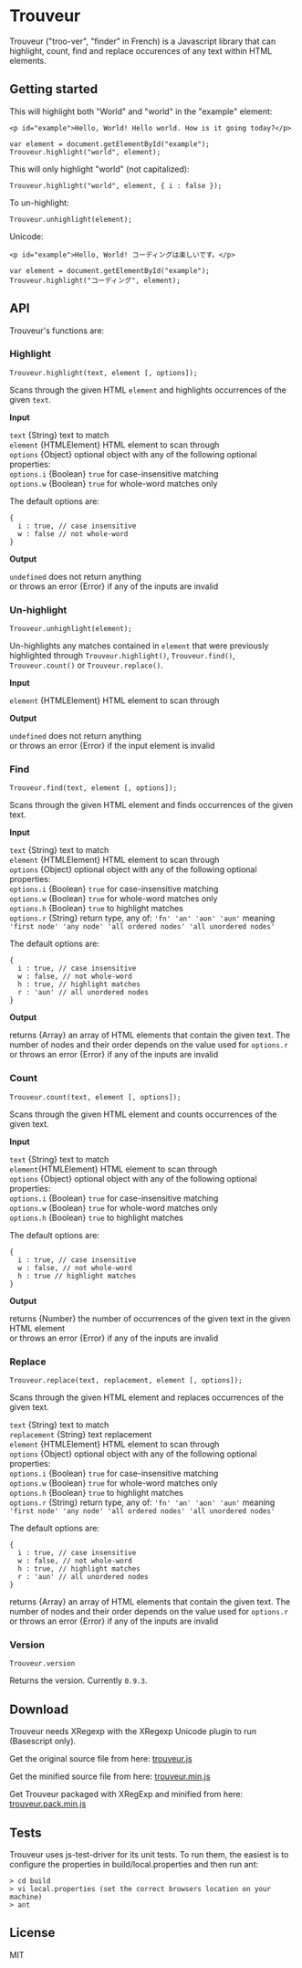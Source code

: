 Trouveur
========

Trouveur ("troo-ver", "finder" in French) is a Javascript library that can highlight, count, find and replace occurences of any text within HTML elements.

Getting started
---------------

This will highlight both "World" and "world" in the "example" element:

    <p id="example">Hello, World! Hello world. How is it going today?</p>
    
    var element = document.getElementById("example");
    Trouveur.highlight("world", element);

This will only highlight "world" (not capitalized):

    Trouveur.highlight("world", element, { i : false });

To un-highlight:

    Trouveur.unhighlight(element);

Unicode:

    <p id="example">Hello, World! コーディングは楽しいです。</p>
    
    var element = document.getElementById("example");
    Trouveur.highlight("コーディング", element);

API
---

Trouveur's functions are:

### Highlight
    
    Trouveur.highlight(text, element [, options]);
    

Scans through the given HTML `element` and highlights occurrences of the given `text`.

**Input**

`text` {String} text to match  
`element` {HTMLElement} HTML element to scan through  
`options` {Object} optional object with any of the following optional properties:  
`options.i` {Boolean} `true` for case-insensitive matching  
`options.w` {Boolean} `true` for whole-word matches only  
  
The default options are:  

    {
      i : true, // case insensitive
      w : false // not whole-word
    }

**Output**

`undefined` does not return anything  
or throws an error {Error} if any of the inputs are invalid

### Un-highlight
    
    Trouveur.unhighlight(element);
    

Un-highlights any matches contained in `element` that were previously highlighted through `Trouveur.highlight()`, `Trouveur.find()`, `Trouveur.count()` or `Trouveur.replace()`.

**Input**

`element` {HTMLElement} HTML element to scan through

**Output**

`undefined` does not return anything  
or throws an error {Error} if the input element is invalid  

### Find
    
    Trouveur.find(text, element [, options]);
    

Scans through the given HTML element and finds occurrences of the given text.

**Input**

`text` {String} text to match  
`element` {HTMLElement} HTML element to scan through  
`options` {Object} optional object with any of the following optional properties:  
`options.i` {Boolean} `true` for case-insensitive matching  
`options.w` {Boolean} `true` for whole-word matches only  
`options.h` {Boolean} `true` to highlight matches  
`options.r` {String} return type, any of: `'fn' 'an' 'aon' 'aun'` meaning `'first node' 'any node' 'all ordered nodes' 'all unordered nodes'`  

The default options are:

    {
      i : true, // case insensitive
      w : false, // not whole-word
      h : true, // highlight matches
      r : 'aun' // all unordered nodes
    }

**Output**

returns {Array} an array of HTML elements that contain the given text. The number of nodes and their order depends on the value used for `options.r`  
or throws an error {Error} if any of the inputs are invalid  

### Count
    
    Trouveur.count(text, element [, options]);
    

Scans through the given HTML element and counts occurrences of the given text.

**Input**

`text` {String} text to match  
`element`{HTMLElement} HTML element to scan through  
`options` {Object} optional object with any of the following optional properties:  
`options.i` {Boolean} `true` for case-insensitive matching  
`options.w` {Boolean} `true` for whole-word matches only  
`options.h` {Boolean} `true` to highlight matches  

The default options are:

    {
      i : true, // case insensitive
      w : false, // not whole-word
      h : true // highlight matches
    }

**Output**

returns {Number} the number of occurrences of the given text in the given HTML element  
or throws an error {Error} if any of the inputs are invalid  

### Replace
    
    Trouveur.replace(text, replacement, element [, options]);
    
    
Scans through the given HTML element and replaces occurrences of the given text.  

`text` {String} text to match  
`replacement` {String} text replacement  
`element` {HTMLElement} HTML element to scan through  
`options` {Object} optional object with any of the following optional properties:  
`options.i` {Boolean} `true` for case-insensitive matching  
`options.w` {Boolean} `true` for whole-word matches only  
`options.h` {Boolean} `true` to highlight matches  
`options.r` {String} return type, any of: `'fn' 'an' 'aon' 'aun'` meaning `'first node' 'any node' 'all ordered nodes' 'all unordered nodes'`  

The default options are:

    {
      i : true, // case insensitive
      w : false, // not whole-word
      h : true, // highlight matches
      r : 'aun' // all unordered nodes
    }

returns {Array} an array of HTML elements that contain the given text. The number of nodes and their order depends on the value used for `options.r`  
or throws an error {Error} if any of the inputs are invalid  

### Version
    
    Trouveur.version
    

Returns the version. Currently `0.9.3`.

Download
--------

Trouveur needs XRegexp with the XRegexp Unicode plugin to run (Basescript only).

Get the original source file from here: [trouveur.js](https://github.com/tepafoo/trouveur/blob/master/src/trouveur.js "trouveur.js")

Get the minified source file from here: [trouveur.min.js](https://github.com/tepafoo/trouveur/blob/master/build/target/trouveur.min.js "trouveur.min.js")

Get Trouveur packaged with XRegExp and minified from here: [trouveur.pack.min.js](https://github.com/tepafoo/trouveur/blob/master/build/target/trouveur.pack.min.js "trouveur.pack.min.js")


Tests
-----

Trouveur uses js-test-driver for its unit tests. To run them, the easiest is to configure the properties in build/local.properties and then run ant:

    > cd build
    > vi local.properties (set the correct browsers location on your machine)
    > ant

License
-------

MIT

